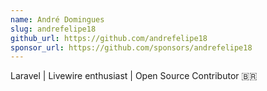 ```yaml
---
name: André Domingues
slug: andrefelipe18
github_url: https://github.com/andrefelipe18
sponsor_url: https://github.com/sponsors/andrefelipe18
---
```

Laravel | Livewire enthusiast | Open Source Contributor 🇧🇷